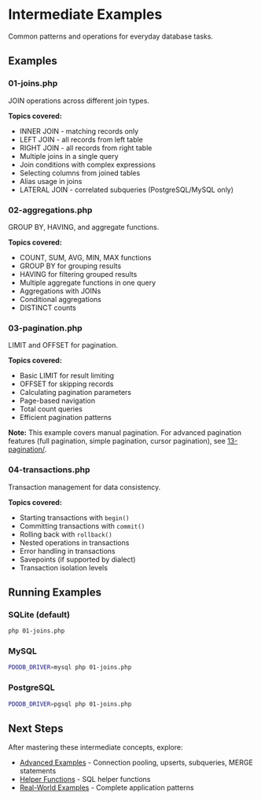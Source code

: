 # Intermediate Examples

Common patterns and operations for everyday database tasks.

## Examples

### 01-joins.php
JOIN operations across different join types.

**Topics covered:**
- INNER JOIN - matching records only
- LEFT JOIN - all records from left table
- RIGHT JOIN - all records from right table
- Multiple joins in a single query
- Join conditions with complex expressions
- Selecting columns from joined tables
- Alias usage in joins
- LATERAL JOIN - correlated subqueries (PostgreSQL/MySQL only)

### 02-aggregations.php
GROUP BY, HAVING, and aggregate functions.

**Topics covered:**
- COUNT, SUM, AVG, MIN, MAX functions
- GROUP BY for grouping results
- HAVING for filtering grouped results
- Multiple aggregate functions in one query
- Aggregations with JOINs
- Conditional aggregations
- DISTINCT counts

### 03-pagination.php
LIMIT and OFFSET for pagination.

**Topics covered:**
- Basic LIMIT for result limiting
- OFFSET for skipping records
- Calculating pagination parameters
- Page-based navigation
- Total count queries
- Efficient pagination patterns

**Note:** This example covers manual pagination. For advanced pagination features (full pagination, simple pagination, cursor pagination), see [13-pagination/](../13-pagination/).

### 04-transactions.php
Transaction management for data consistency.

**Topics covered:**
- Starting transactions with `begin()`
- Committing transactions with `commit()`
- Rolling back with `rollback()`
- Nested operations in transactions
- Error handling in transactions
- Savepoints (if supported by dialect)
- Transaction isolation levels

## Running Examples

### SQLite (default)
```bash
php 01-joins.php
```

### MySQL
```bash
PDODB_DRIVER=mysql php 01-joins.php
```

### PostgreSQL
```bash
PDODB_DRIVER=pgsql php 01-joins.php
```

## Next Steps

After mastering these intermediate concepts, explore:
- [Advanced Examples](../03-advanced/) - Connection pooling, upserts, subqueries, MERGE statements
- [Helper Functions](../05-helpers/) - SQL helper functions
- [Real-World Examples](../06-real-world/) - Complete application patterns

